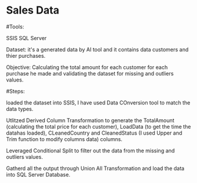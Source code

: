 # Sales Data

#Tools:

SSIS
SQL Server

Dataset:
it's a generated data by AI tool and it contains data customers and thier purchases.

Objective:
Calculating the total amount for each customer for each purchase he made and validating the dataset for missing and outliers values.

#Steps:

loaded the dataset into SSIS, I have used Data COnversion tool to match the data types.

Utlitzed Derived Column Transformation to generate the TotalAmount (calculating the total price for each customer), LoadData (to get the time the datahas loaded), CLeanedCountry and CleanedStatus (I used Upper and Trim function to modify columns data) columns.

Leveraged Conditional Split to filter out the data from the missing and outliers values.

Gatherd all the output through Union All Transformation and load the data into SQL Server Database.
